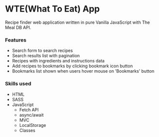 # WTE(What To Eat) App
 Recipe finder web application written in pure Vanilla JavaScript with The Meal DB API.

### Features
 * Search form to search recipes 
 * Search results list with pagination
 * Recipes with ingredients and instructions data
 * Add recipes to bookmarks by clicking bookmark icon button
 * Bookmarks list shown when users hover mouse on 'Bookmarks' button

### Skills used
 * HTML
 * SASS
 * JavaScript
   * Fetch API
   * async/await
   * MVC
   * LocalStorage
   * Classes
